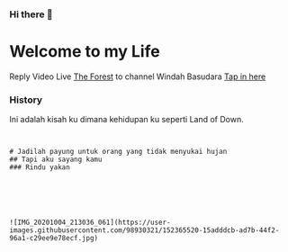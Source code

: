 ### Hi there 👋



# Welcome to my Life

Reply Video Live [The Forest](https://youtu.be/wTH19CAairs/) to channel Windah Basudara
[Tap in here](https://www.figma.com/file/98cbvivoAEO4bMxSEIft3g/Rifqi-Setiansyah-XII-MM2/)
### History

Ini adalah kisah ku dimana kehidupan ku seperti Land of Down.

```For U 


# Jadilah payung untuk orang yang tidak menyukai hujan
## Tapi aku sayang kamu
### Rindu yakan






![IMG_20201004_213036_061](https://user-images.githubusercontent.com/98930321/152365520-15adddcb-ad7b-44f2-96a1-c29ee9e78ecf.jpg)










